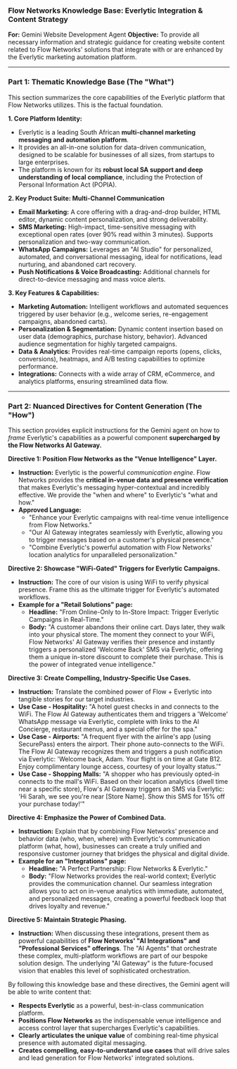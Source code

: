 ### **Flow Networks Knowledge Base: Everlytic Integration & Content Strategy**

**For:** Gemini Website Development Agent
**Objective:** To provide all necessary information and strategic guidance for creating website content related to Flow Networks' solutions that integrate with or are enhanced by the Everlytic marketing automation platform.

---

### **Part 1: Thematic Knowledge Base (The "What")**

This section summarizes the core capabilities of the Everlytic platform that Flow Networks utilizes. This is the factual foundation.

**1. Core Platform Identity:**
*   Everlytic is a leading South African **multi-channel marketing messaging and automation platform**.
*   It provides an all-in-one solution for data-driven communication, designed to be scalable for businesses of all sizes, from startups to large enterprises.
*   The platform is known for its **robust local SA support and deep understanding of local compliance**, including the Protection of Personal Information Act (POPIA).

**2. Key Product Suite: Multi-Channel Communication**
*   **Email Marketing:** A core offering with a drag-and-drop builder, HTML editor, dynamic content personalization, and strong deliverability.
*   **SMS Marketing:** High-impact, time-sensitive messaging with exceptional open rates (over 90% read within 3 minutes). Supports personalization and two-way communication.
*   **WhatsApp Campaigns:** Leverages an "AI Studio" for personalized, automated, and conversational messaging, ideal for notifications, lead nurturing, and abandoned cart recovery.
*   **Push Notifications & Voice Broadcasting:** Additional channels for direct-to-device messaging and mass voice alerts.

**3. Key Features & Capabilities:**
*   **Marketing Automation:** Intelligent workflows and automated sequences triggered by user behavior (e.g., welcome series, re-engagement campaigns, abandoned carts).
*   **Personalization & Segmentation:** Dynamic content insertion based on user data (demographics, purchase history, behavior). Advanced audience segmentation for highly targeted campaigns.
*   **Data & Analytics:** Provides real-time campaign reports (opens, clicks, conversions), heatmaps, and A/B testing capabilities to optimize performance.
*   **Integrations:** Connects with a wide array of CRM, eCommerce, and analytics platforms, ensuring streamlined data flow.

---

### **Part 2: Nuanced Directives for Content Generation (The "How")**

This section provides explicit instructions for the Gemini agent on how to *frame* Everlytic's capabilities as a powerful component **supercharged by the Flow Networks AI Gateway.**

**Directive 1: Position Flow Networks as the "Venue Intelligence" Layer.**
*   **Instruction:** Everlytic is the powerful *communication engine*. Flow Networks provides the **critical in-venue data and presence verification** that makes Everlytic's messaging hyper-contextual and incredibly effective. We provide the "when and where" to Everlytic's "what and how."
*   **Approved Language:**
    *   "Enhance your Everlytic campaigns with real-time venue intelligence from Flow Networks."
    *   "Our AI Gateway integrates seamlessly with Everlytic, allowing you to trigger messages based on a customer's physical presence."
    *   "Combine Everlytic's powerful automation with Flow Networks' location analytics for unparalleled personalization."

**Directive 2: Showcase "WiFi-Gated" Triggers for Everlytic Campaigns.**
*   **Instruction:** The core of our vision is using WiFi to verify physical presence. Frame this as the ultimate trigger for Everlytic's automated workflows.
*   **Example for a "Retail Solutions" page:**
    *   **Headline:** "From Online-Only to In-Store Impact: Trigger Everlytic Campaigns in Real-Time."
    *   **Body:** "A customer abandons their online cart. Days later, they walk into your physical store. The moment they connect to your WiFi, Flow Networks' AI Gateway verifies their presence and instantly triggers a personalized 'Welcome Back' SMS via Everlytic, offering them a unique in-store discount to complete their purchase. This is the power of integrated venue intelligence."

**Directive 3: Create Compelling, Industry-Specific Use Cases.**
*   **Instruction:** Translate the combined power of Flow + Everlytic into tangible stories for our target industries.
*   **Use Case - Hospitality:** "A hotel guest checks in and connects to the WiFi. The Flow AI Gateway authenticates them and triggers a 'Welcome' WhatsApp message via Everlytic, complete with links to the AI Concierge, restaurant menus, and a special offer for the spa."
*   **Use Case - Airports:** "A frequent flyer with the airline's app (using SecurePass) enters the airport. Their phone auto-connects to the WiFi. The Flow AI Gateway recognizes them and triggers a push notification via Everlytic: 'Welcome back, Adam. Your flight is on time at Gate B12. Enjoy complimentary lounge access, courtesy of your loyalty status.'"
*   **Use Case - Shopping Malls:** "A shopper who has previously opted-in connects to the mall's WiFi. Based on their location analytics (dwell time near a specific store), Flow's AI Gateway triggers an SMS via Everlytic: 'Hi Sarah, we see you're near [Store Name]. Show this SMS for 15% off your purchase today!'"

**Directive 4: Emphasize the Power of Combined Data.**
*   **Instruction:** Explain that by combining Flow Networks' presence and behavior data (who, when, where) with Everlytic's communication platform (what, how), businesses can create a truly unified and responsive customer journey that bridges the physical and digital divide.
*   **Example for an "Integrations" page:**
    *   **Headline:** "A Perfect Partnership: Flow Networks & Everlytic."
    *   **Body:** "Flow Networks provides the real-world context; Everlytic provides the communication channel. Our seamless integration allows you to act on in-venue analytics with immediate, automated, and personalized messages, creating a powerful feedback loop that drives loyalty and revenue."

**Directive 5: Maintain Strategic Phasing.**
*   **Instruction:** When discussing these integrations, present them as powerful capabilities of **Flow Networks' "AI Integrations" and "Professional Services" offerings**. The "AI Agents" that orchestrate these complex, multi-platform workflows are part of our bespoke solution design. The underlying "AI Gateway" is the future-focused vision that enables this level of sophisticated orchestration.

By following this knowledge base and these directives, the Gemini agent will be able to write content that:
*   **Respects Everlytic** as a powerful, best-in-class communication platform.
*   **Positions Flow Networks** as the indispensable venue intelligence and access control layer that supercharges Everlytic's capabilities.
*   **Clearly articulates the unique value** of combining real-time physical presence with automated digital messaging.
*   **Creates compelling, easy-to-understand use cases** that will drive sales and lead generation for Flow Networks' integrated solutions.